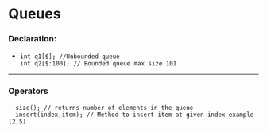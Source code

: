 # Queues

### Declaration:
  - ```
    int q1[$]; //Unbounded queue
    int q2[$:100]; // Bounded queue max size 101
    ```
-------------------
### Operators 
    - size(); // returns number of elements in the queue
    - insert(index,item); // Method to insert item at given index example (2,5)
    
